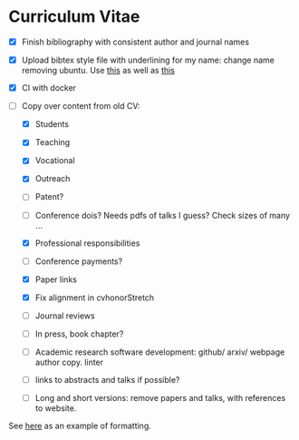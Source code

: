 # Curriculum Vitae

- [x] Finish bibliography with consistent author and journal names
- [x] Upload bibtex style file with underlining for my name: change name removing ubuntu. Use [this](https://tex.stackexchange.com/questions/18664/underline-my-name-in-the-bibliography) as well as [this](https://tex.stackexchange.com/questions/33330/make-one-authors-name-bold-every-time-it-shows-up-in-the-bibliography)
- [x] CI with docker

- [ ] Copy over content from old CV:
  - [x] Students
  - [x] Teaching
  - [x] Vocational
  - [x] Outreach
  - [ ] Patent?
  - [ ] Conference dois? Needs pdfs of talks I guess? Check sizes of many ...
  - [x] Professional responsibilities
  - [ ] Conference payments?
  - [x] Paper links
  - [x] Fix alignment in cvhonorStretch
  - [ ] Journal reviews
  - [ ] In press, book chapter?
  - [ ] Academic research software development: github/ arxiv/ webpage author copy. linter
  - [ ] links to abstracts and talks if possible?

  - [ ] Long and short versions: remove papers and talks, with references to website.

See [here](https://philipp-jung.de/media/PhilippJungResume.pdf) as an example of formatting.
